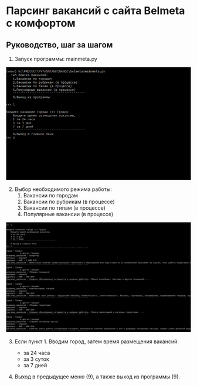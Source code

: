 # Парсинг вакансий с сайта Belmeta с комфортом

## Руководство, шаг за шагом

1. Запуск программы: mainmeta.py

<kbd><img src="img/result.png" /></kbd>

2. Выбор необходимого режима работы:
	1. Вакансии по городам
	2. Вакансии по рубрикам (в процессе)
	3. Вакансии по типам (в процессе)
	4. Популярные вакансии (в процессе)

<kbd><img src="img/result2.png" /></kbd>

3. Если пункт 1. Вводим город, затем время размещения вакансий:
	- за 24 часа
	- за 3 суток
	- за 7 дней

4. Выход в предыдущее меню (9), а также выход из программы (9).

